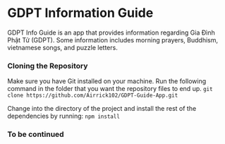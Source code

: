 # GDPT Information Guide

GDPT Info Guide is an app that provides information regarding Gia Đình Phật Tử (GDPT). Some information includes morning prayers, Buddhism, vietnamese songs, and puzzle letters.

### Cloning the Repository
Make sure you have Git installed on your machine.
Run the following command in the folder that you want the repository files to end up.
`git clone https://github.com/Airrick102/GDPT-Guide-App.git`

Change into the directory of the project and install the rest of the dependencies by running:
`npm install`

### To be continued
